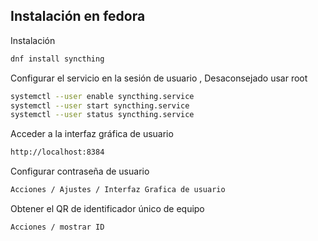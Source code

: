 ## Instalación en fedora
Instalación
```bash
dnf install syncthing
```
Configurar el servicio en la sesión de usuario , Desaconsejado usar root
 ```bash
systemctl --user enable syncthing.service
systemctl --user start syncthing.service
systemctl --user status syncthing.service
 ```
 Acceder a la interfaz gráfica de usuario
 ```txt
 http://localhost:8384
 ````
 Configurar contraseña de usuario
 ```txt
 Acciones / Ajustes / Interfaz Grafica de usuario
 ```
 Obtener el QR de identificador único de equipo
 ```txt
 Acciones / mostrar ID
 ```
 